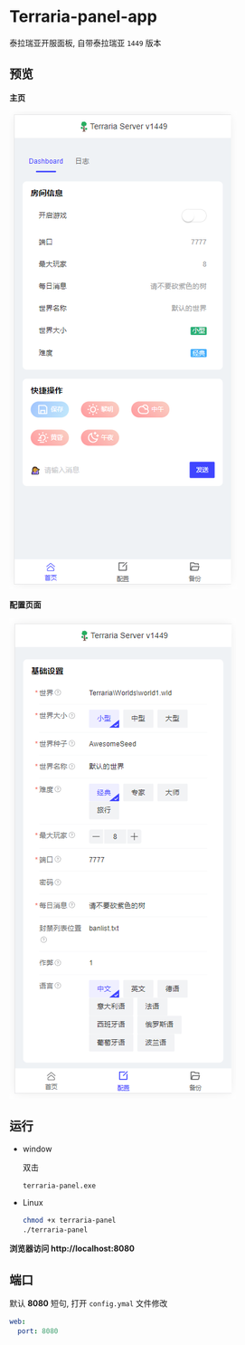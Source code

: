 # Terraria-panel-app

泰拉瑞亚开服面板,  自带泰拉瑞亚 `1449` 版本

## 预览

**主页**

![Home](./docs/image-zh/home.png)

**配置页面**

![Home](./docs/image-zh/config.png)

## 运行

+ window

  双击

  ```sh
  terraria-panel.exe
  ```

+ Linux

  ```sh
  chmod +x terraria-panel
  ./terraria-panel
  ```

**浏览器访问 http://localhost:8080**

## 端口

默认 **8080** 短句, 打开 `config.ymal` 文件修改

```yaml
web:
  port: 8080
```


